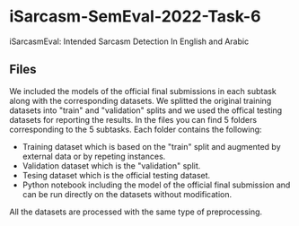 # iSarcasm-SemEval-2022-Task-6
iSarcasmEval: Intended Sarcasm Detection In English and Arabic

## Files

We included the models of the official final submissions in each subtask along with the corresponding datasets. We splitted the original training datasets into "train" and "validation" splits and we used the offical testing datasets for reporting the results. In the files you can find 5 folders corresponding to the 5 subtasks. Each folder contains the following:

- Training dataset which is based on the "train" split and augmented by external data or by repeting instances.
- Validation dataset which is the "validation" split.
- Tesing dataset which is the official testing dataset.
- Python notebook including the model of the official final submission and can be run directly on the datasets without modification.

All the datasets are processed with the same type of preprocessing.


